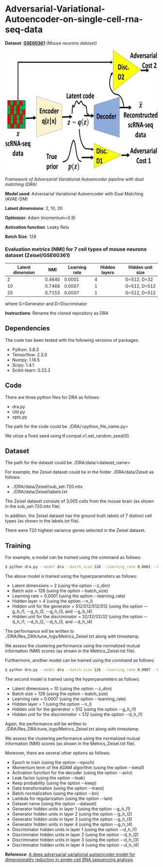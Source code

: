 # Adversarial-Variational-Autoencoder-on-single-cell-rna-seq-data

**Dataset**: **[GSE60361](https://www.ncbi.nlm.nih.gov/geo/query/acc.cgi?acc=GSE60361)** *(Mouse neurons dataset)*

<img src="images/DRA.jpg" width="800" height="400">

*Framework of Adversarial Variational Autoencoder pipeline with dual matching (DRA)*



**Model used**: Adversarial Variational Autoencoder with Dual Matching (AVAE-DM)

**Latent dimensions**: 2, 10, 20  

**Optimizer**: Adam (momentum=0.9)

**Activation function**: Leaky Relu

**Batch Size**: 128

### Evaluation metrics (NMI) for 7 cell types of mouse neurons dataset (Zeisel/GSE60361) 

Latent dimension | NMI | Learning rate | Hidden layers| Hidden unit size                     
---------|-----|-----|---------|---
2 |0.4640|0.0001 | 4 | G=512, D=32
10 |0.7468| 0.0007 | 1 | G=512, D=512
20 |0.7153|0.0007 | 1 | G=512, D=512

where G=Generator and D=Discriminator

**Instructions**: Rename the cloned repository as DRA

## Dependencies

The code has been tested with the following versions of packages.

- Python: 3.8.3
- Tensorflow: 2.3.0
- Numpy: 1.18.5
- Scipy: 1.4.1
- Scikit-learn: 0.23.2


## Code

There are three python files for DRA as follows:

- dra.py
- Util.py
- opts.py

The path for the code could be ./DRA/<python_file_name.py>

We utiize a fixed seed using tf.compat.v1.set_random_seed(0).


## Dataset

The path for the dataset could be ./DRA/data/<dataset_name>

For example, the Zeisel dataset could be in the folder ./DRA/data/Zeisel as follows:

- ./DRA/data/Zeisel/sub_set-720.mtx
- ./DRA/data/Zeisel/labels.txt

The Zeisel dataset consists of 3,005 cells from the mouse brain (as shown in the sub_set-720.mtx file). 

In addition, the Zeisel dataset has the ground truth labels of 7 distinct cell types (as shown in the labels.txt file).

There were 720 highest variance genes selected in the Zeisel dataset.


## Training

For example, a model can be trained using the command as follows:

```bash
$ python dra.py --model dra --batch_size 128 --learning_rate 0.0001 --beta1 0.9 --n_l 4 --g_h_l1 512 --g_h_l2 512 --g_h_l3 512 --g_h_l4 512 --d_h_l1 32 --d_h_l2 32 --d_h_l3 32 --d_h_l4 32 --bn True --actv sig --trans sparse --keep 0.9 --leak 0.2 --lam 1.0 --epoch 200 --z_dim 2 --train --dataset Zeisel
```
The above model is trained using the hyperparameters as follows:

- Latent dimensions = 2 (using the option --z_dim)
- Batch size = 128 (using the option --batch_size)
- Learning rate = 0.0001 (using the option --learning_rate)
- Hidden layer = 4 (using the option --n_l)
- Hidden unit for the generator = 512/512/512/512 (using the option --g_h_l1, --g_h_l2, --g_h_l3, and --g_h_l4)
- Hidden unit for the discriminator = 32/32/32/32 (using the option --d_h_l1, --d_h_l2, --d_h_l3, and --d_h_l4)

The performance will be written to ./DRA/Res_DRA/tune_logs/Metrics_Zeisel.txt along with timestamp.

We assess the clustering performance using the normalized mutual information (NMI) scores (as shown in the Metrics_Zeisel.txt file).


Furthermore, another model can be trained using the command as follows:

```bash
$ python dra.py --model dra --batch_size 128 --learning_rate 0.0007 --beta1 0.9 --n_l 1 --g_h_l1 512 --d_h_l1 512 --bn False --actv sig --trans sparse --keep 0.9 --leak 0.2 --lam 1.0 --epoch 200 --z_dim 10 --train --dataset Zeisel
```
The second model is trained using the hyperparameters as follows:

- Latent dimensions = 10 (using the option --z_dim)
- Batch size = 128 (using the option --batch_size)
- Learning rate = 0.0007 (using the option --learning_rate)
- Hidden layer = 1 (using the option --n_l)
- Hidden unit for the generator = 512 (using the option --g_h_l1)
- Hidden unit for the discriminator = 512 (using the option --d_h_l1)

Again, the performance will be written to ./DRA/Res_DRA/tune_logs/Metrics_Zeisel.txt along with timestamp.

We assess the clustering performance using the normalized mutual information (NMI) scores (as shown in the Metrics_Zeisel.txt file).

Moreover, there are several other options as follows:

- Epoch to train (using the option --epoch)
- Momentum term of the ADAM algorithm (using the option --beta1)
- Activation function for the decoder (using the option --actv)
- Leak factor (using the option --leak)
- Keep probability (using the option --keep)
- Data transformation (using the option --trans)
- Batch normalization (using the option --bn)
- Lambda for regularization (using the option --lam)
- Dataset name (using the option --dataset)
- Generator hidden units in layer 1 (using the option --g_h_l1)
- Generator hidden units in layer 2 (using the option --g_h_l2)
- Generator hidden units in layer 3 (using the option --g_h_l3)
- Generator hidden units in layer 4 (using the option --g_h_l4)
- Discriminator hidden units in layer 1 (using the option --d_h_l1)
- Discriminator hidden units in layer 2 (using the option --d_h_l2)
- Discriminator hidden units in layer 3 (using the option --d_h_l3)
- Discriminator hidden units in layer 4 (using the option --d_h_l4)



**Reference**: [A deep adversarial variational autoencoder model for dimensionality reduction in single-cell RNA sequencing analysis](https://bmcbioinformatics.biomedcentral.com/articles/10.1186/s12859-020-3401-5)
